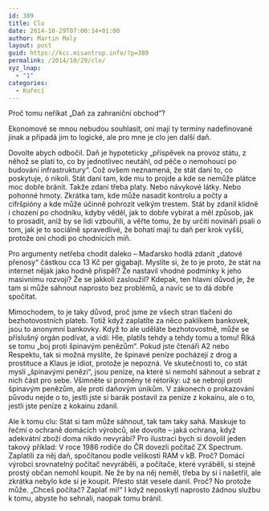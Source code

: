 ```yaml
---
id: 389
title: Clo
date: 2014-10-29T07:00:14+01:00
author: Martin Maly
layout: post
guid: https://kcc.misantrop.info/?p=389
permalink: /2014/10/29/clo/
xyz_lnap:
  - "1"
categories:
  - Kuřecí
---
```

Proč tomu neříkat &#8222;Daň za zahraniční obchod&#8220;?

Ekonomové se mnou nebudou souhlasit, oni mají ty termíny nadefinované jinak a připadá jim to logické, ale pro mne je clo jen další daň.

Dovolte abych odbočil. Daň je hypoteticky &#8222;příspěvek na provoz státu, z něhož se platí to, co by jednotlivec neutáhl, od péče o nemohoucí po budování infrastruktury&#8220;. Což ovšem neznamená, že stát daní to, co poskytuje, ó nikoli. Stát daní tam, kde mu to projde a kde se nemůže plátce moc dobře bránit. Takže zdaní třeba platy. Nebo návykové látky. Nebo pohonné hmoty. Zkrátka tam, kde může nasadit kontrolu a počty a cifršpióny a kde může účinně pohrozit velkým trestem. Stát by zdanil klidně i chození po chodníku, kdyby věděl, jak to dobře vybírat a měl způsob, jak to prosadit, aniž by se lidi vzbouřili, a věřte tomu, že by určití novináři psali o tom, jak je to sociálně spravedlivé, že bohatí mají tu daň per krok vyšší, protože oni chodí po chodnících míň.

Pro argumenty netřeba chodit daleko &#8211; Maďarsko hodlá zdanit &#8222;datové přenosy&#8220; částkou cca 13 Kč per gigabajt. Myslíte si, že to je proto, že stát na internet nějak jako hodně přispěl? Že nastavil vhodné podmínky k jeho masivnímu rozvoji? Že se jakkoli zasloužil? Kdepak, ten hlavní důvod je, že tam si může sáhnout naprosto bez problémů, a navíc se to dá dobře spočítat.

Mimochodem, to je taky důvod, proč jsme ze všech stran tlačeni do bezhotovostních plateb. Totiž když zaplatíte za něco paklíkem bankovek, jsou to anonymní bankovky. Když to ale uděláte bezhotovostně, může se příslušný orgán podívat, a vidí: Hle, platils tehdy a tehdy tomu a tomu! Říká se tomu &#8222;boj proti špinavým penězům&#8220;. Pokud jste čtenáři A2 nebo Respektu, tak si možná myslíte, že špinavé peníze pocházejí z drog a prostituce a Klaus je idiot, protože je nepozná. Ve skutečnosti to, co stát myslí &#8222;špinavými penězi&#8220;, jsou peníze, na které si nemohl sáhnout a sebrat z nich část pro sebe. Všimněte si proměny té rétoriky: už se nebrojí proti špinavým penězům, ale proti daňovým únikům. V zákonech o prokazování původu nejde o to, jestli jste si barák postavil za peníze z kokainu, ale o to, jestli jste peníze z kokainu zdanil.

Ale k tomu clu: Stát si tam může sáhnout, tak tam taky sahá. Maskuje to řečmi o ochraně domácích výrobců, ale dovolte &#8211; jaká ochrana, když adekvátní zboží doma nikdo nevyrábí? Pro ilustraci bych si dovolil jeden takový příklad: V roce 1986 rodiče do ČR dovezli počítač ZX Spectrum. Zaplatili za něj daň, spočítanou podle velikosti RAM v kB. Proč? Domácí výrobci srovnatelný počítač nevyráběli, a počítače, které vyráběli, si stejně prostý občan nemohl koupit. Ne že by na něj neměl, třeba by si i našetřil, ale zkrátka nebylo kde si je koupit. Přesto stát vesele danil. Proč? No protože může. &#8222;Chceš počítač? Zaplať mi!&#8220; I když neposkytl naprosto žádnou službu k tomu, abyste ho sehnali, naopak tomu bránil.